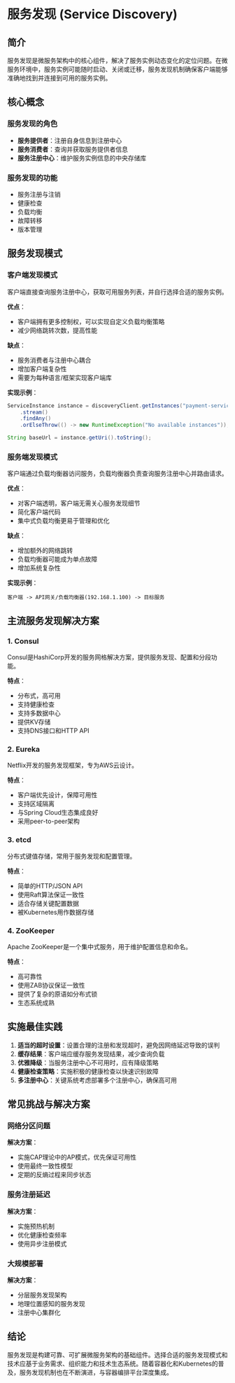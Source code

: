 # 服务发现 (Service Discovery)

## 简介

服务发现是微服务架构中的核心组件，解决了服务实例动态变化的定位问题。在微服务环境中，服务实例可能随时启动、关闭或迁移，服务发现机制确保客户端能够准确地找到并连接到可用的服务实例。

## 核心概念

### 服务发现的角色

- **服务提供者**：注册自身信息到注册中心
- **服务消费者**：查询并获取服务提供者信息
- **服务注册中心**：维护服务实例信息的中央存储库

### 服务发现的功能

- 服务注册与注销
- 健康检查
- 负载均衡
- 故障转移
- 版本管理

## 服务发现模式

### 客户端发现模式

客户端直接查询服务注册中心，获取可用服务列表，并自行选择合适的服务实例。

**优点**：
- 客户端拥有更多控制权，可以实现自定义负载均衡策略
- 减少网络跳转次数，提高性能

**缺点**：
- 服务消费者与注册中心耦合
- 增加客户端复杂性
- 需要为每种语言/框架实现客户端库

**实现示例**：
```java
ServiceInstance instance = discoveryClient.getInstances("payment-service")
    .stream()
    .findAny()
    .orElseThrow(() -> new RuntimeException("No available instances"));

String baseUrl = instance.getUri().toString();
```

### 服务端发现模式

客户端通过负载均衡器访问服务，负载均衡器负责查询服务注册中心并路由请求。

**优点**：
- 对客户端透明，客户端无需关心服务发现细节
- 简化客户端代码
- 集中式负载均衡更易于管理和优化

**缺点**：
- 增加额外的网络跳转
- 负载均衡器可能成为单点故障
- 增加系统复杂性

**实现示例**：
```
客户端 -> API网关/负载均衡器(192.168.1.100) -> 目标服务
```

## 主流服务发现解决方案

### 1. Consul

Consul是HashiCorp开发的服务网格解决方案，提供服务发现、配置和分段功能。

**特点**：
- 分布式，高可用
- 支持健康检查
- 支持多数据中心
- 提供KV存储
- 支持DNS接口和HTTP API

### 2. Eureka

Netflix开发的服务发现框架，专为AWS云设计。

**特点**：
- 客户端优先设计，保障可用性
- 支持区域隔离
- 与Spring Cloud生态集成良好
- 采用peer-to-peer架构

### 3. etcd

分布式键值存储，常用于服务发现和配置管理。

**特点**：
- 简单的HTTP/JSON API
- 使用Raft算法保证一致性
- 适合存储关键配置数据
- 被Kubernetes用作数据存储

### 4. ZooKeeper

Apache ZooKeeper是一个集中式服务，用于维护配置信息和命名。

**特点**：
- 高可靠性
- 使用ZAB协议保证一致性
- 提供了复杂的原语如分布式锁
- 生态系统成熟

## 实施最佳实践

1. **适当的超时设置**：设置合理的注册和发现超时，避免因网络延迟导致的误判
2. **缓存结果**：客户端应缓存服务发现结果，减少查询负载
3. **优雅降级**：当服务注册中心不可用时，应有降级策略
4. **健康检查策略**：实施积极的健康检查以快速识别故障
5. **多注册中心**：关键系统考虑部署多个注册中心，确保高可用

## 常见挑战与解决方案

### 网络分区问题

**解决方案**：
- 实施CAP理论中的AP模式，优先保证可用性
- 使用最终一致性模型
- 定期的反熵过程来同步状态

### 服务注册延迟

**解决方案**：
- 实施预热机制
- 优化健康检查频率
- 使用异步注册模式

### 大规模部署

**解决方案**：
- 分层服务发现架构
- 地理位置感知的服务发现
- 注册中心集群化

## 结论

服务发现是构建可靠、可扩展微服务架构的基础组件。选择合适的服务发现模式和技术应基于业务需求、组织能力和技术生态系统。随着容器化和Kubernetes的普及，服务发现机制也在不断演进，与容器编排平台深度集成。